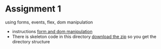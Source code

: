 # Assignment 1
using forms, events, flex, dom manipulation 

* instructions [form and dom manipulation](https://docs.google.com/document/d/1J64mJ3m2xb67gnhWHuEU28Id4Qui_dmtvH8JdRCDq70/edit?usp=sharing)
* There is skeleton code in this directory [download the zip](skeleton-a1.zip) so you get the directory structure

